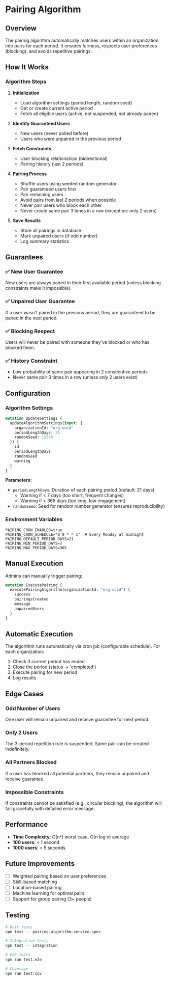 # Pairing Algorithm

## Overview
The pairing algorithm automatically matches users within an organization into pairs for each period. It ensures fairness, respects user preferences (blocking), and avoids repetitive pairings.

## How It Works

### Algorithm Steps
1. **Initialization**
   - Load algorithm settings (period length, random seed)
   - Get or create current active period
   - Fetch all eligible users (active, not suspended, not already paired)

2. **Identify Guaranteed Users**
   - New users (never paired before)
   - Users who were unpaired in the previous period

3. **Fetch Constraints**
   - User blocking relationships (bidirectional)
   - Pairing history (last 2 periods)

4. **Pairing Process**
   - Shuffle users using seeded random generator
   - Pair guaranteed users first
   - Pair remaining users
   - Avoid pairs from last 2 periods when possible
   - Never pair users who block each other
   - Never create same pair 3 times in a row (exception: only 2 users)

5. **Save Results**
   - Store all pairings in database
   - Mark unpaired users (if odd number)
   - Log summary statistics

## Guarantees

### ✅ New User Guarantee
New users are always paired in their first available period (unless blocking constraints make it impossible).

### ✅ Unpaired User Guarantee
If a user wasn't paired in the previous period, they are guaranteed to be paired in the next period.

### ✅ Blocking Respect
Users will never be paired with someone they've blocked or who has blocked them.

### ✅ History Constraint
- Low probability of same pair appearing in 2 consecutive periods
- Never same pair 3 times in a row (unless only 2 users exist)

## Configuration

### Algorithm Settings
````graphql
mutation UpdateSettings {
  updateAlgorithmSettings(input: {
    organizationId: "org-uuid"
    periodLengthDays: 21
    randomSeed: 12345
  }) {
    id
    periodLengthDays
    randomSeed
    warning
  }
}
````

**Parameters:**
- `periodLengthDays`: Duration of each pairing period (default: 21 days)
  - Warning if < 7 days (too short, frequent changes)
  - Warning if > 365 days (too long, low engagement)
- `randomSeed`: Seed for random number generator (ensures reproducibility)

### Environment Variables
````env
PAIRING_CRON_ENABLED=true
PAIRING_CRON_SCHEDULE="0 0 * * 1"  # Every Monday at midnight
PAIRING_DEFAULT_PERIOD_DAYS=21
PAIRING_MIN_PERIOD_DAYS=7
PAIRING_MAX_PERIOD_DAYS=365
````

## Manual Execution

Admins can manually trigger pairing:
````graphql
mutation ExecutePairing {
  executePairingAlgorithm(organizationId: "org-uuid") {
    success
    pairingsCreated
    message
    unpairedUsers
  }
}
````

## Automatic Execution

The algorithm runs automatically via cron job (configurable schedule). For each organization:
1. Check if current period has ended
2. Close the period (status → 'completed')
3. Execute pairing for new period
4. Log results

## Edge Cases

### Odd Number of Users
One user will remain unpaired and receive guarantee for next period.

### Only 2 Users
The 3-period repetition rule is suspended. Same pair can be created indefinitely.

### All Partners Blocked
If a user has blocked all potential partners, they remain unpaired and receive guarantee.

### Impossible Constraints
If constraints cannot be satisfied (e.g., circular blocking), the algorithm will fail gracefully with detailed error message.

## Performance

- **Time Complexity**: O(n²) worst case, O(n log n) average
- **100 users**: < 1 second
- **1000 users**: < 5 seconds

## Future Improvements

- [ ] Weighted pairing based on user preferences
- [ ] Skill-based matching
- [ ] Location-based pairing
- [ ] Machine learning for optimal pairs
- [ ] Support for group pairing (3+ people)

## Testing
````bash
# Unit tests
npm test -- pairing-algorithm.service.spec

# Integration tests
npm test -- integration

# E2E tests
npm run test:e2e

# Coverage
npm run test:cov
````
